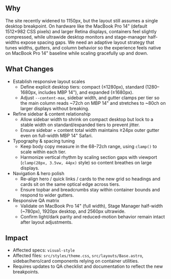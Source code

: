 ## Why

The site recently widened to 1150px, but the layout still assumes a single desktop breakpoint. On hardware like the MacBook Pro 14" (default 1512×982 CSS pixels) and larger Retina displays, containers feel slightly compressed, while ultrawide desktop monitors and stage-manager half-widths expose spacing gaps. We need an adaptive layout strategy that tunes widths, gutters, and column behavior so the experience feels native on MacBook Pro 14" baseline while scaling gracefully up and down.

## What Changes

- Establish responsive layout scales
  - Define explicit desktop tiers: compact (≤1280px), standard (1280–1680px, includes MBP 14"), and expanded (≥1680px).
  - Adjust `--content-max`, sidebar width, and gutter clamps per tier so the main column reads ~72ch on MBP 14" and stretches to ~80ch on larger displays without breaking.
- Refine sidebar & content relationship
  - Allow sidebar width to shrink on compact desktop but lock to a stable width on standard/expanded tiers to prevent jitter.
  - Ensure sidebar + content total width maintains ≥24px outer gutter even on full-width MBP 14" Safari.
- Typography & spacing tuning
  - Keep body copy measure in the 68–72ch range, using `clamp()` to scale within each tier.
  - Harmonize vertical rhythm by scaling section gaps with viewport (`clamp(28px, 3.5vw, 44px)` style) so content breathes on large displays.
- Navigation & hero polish
  - Re-align hero / quick links / cards to the new grid so headings and cards sit on the same optical edge across tiers.
  - Ensure topbar and breadcrumbs stay within container bounds and respond to wider gutters.
- Responsive QA matrix
  - Validate on MacBook Pro 14" (full width), Stage Manager half-width (~780px), 1920px desktop, and 2560px ultrawide.
  - Confirm light/dark parity and reduced-motion behavior remain intact after layout adjustments.

## Impact

- Affected specs: `visual-style`
- Affected files: `src/styles/theme.css`, `src/layouts/Base.astro`, sidebar/hero/card components relying on container utilities.
- Requires updates to QA checklist and documentation to reflect the new breakpoints.
